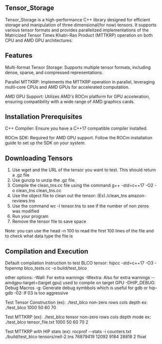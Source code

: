 ## Tensor_Storage

Tensor_Storage is a high-performance C++ library designed for efficient storage and manipulation of three dimensional(for now) tensors. It supports various tensor formats and provides parallelized implementations of the Matricized Tensor Times Khatri-Rao Product (MTTKRP) operation on both CPU and AMD GPU architectures.

## Features

Multi-format Tensor Storage: Supports multiple tensor formats, including dense, sparse, and compressed representations.

Parallel MTTKRP: Implements the MTTKRP operation in parallel, leveraging multi-core CPUs and AMD GPUs for accelerated computation.

AMD GPU Support: Utilizes AMD's ROCm platform for GPU acceleration, ensuring compatibility with a wide range of AMD graphics cards.

## Installation Prerequisites

C++ Compiler: Ensure you have a C++17 compatible compiler installed.

ROCm SDK: Required for AMD GPU support. Follow the ROCm installation guide
 to set up the SDK on your system.

## Downloading Tensors

1. Use wget and the URL of the tensor you want to test. This should return a .gz file
2. Use gunzip to unzip the .gz file.
3. Compile the clean_tns.cc file using the command g++ -std=c++17 -O2 -o clean_tns clean_tns.cc
4. Use the object file to clean out the tensor: (Ex)./clean_tns amazon-reviews.tns 
5. Use the command wc -l tensor.tns to see if the number of non zeros was modified
6. Run your program
7. Remove the tensor file to save space

Note: you can use the head -n 100 to read the first 100 lines of the file and to check what data
type the file is

## Compilation and Execution

Default compilation Instruction to test BLCO tensor: hipcc -std=c++17 -O3 -fopenmp blco_tests.cc -o build/test_blco

other options:
-Wall: For extra warnings
-Wextra: Also for extra warnings
--amdgpu-target=(target gpu) used to compile on target GPU
-DHIP_DEBUG: Debug Macros
-g: Generate debug symbbols which is useful for gdb or hip-gdb
-02: If 03 is too aggressive

Test Tensor Construction (ex): ./test_blco non-zero rows cols depth 
ex: ./test_blco 1000 50 60 70

Test MTTKRP (ex): ./test_blco tensor non-zero rows cols depth mode
ex: ./test_blco tensor_file.txt 1000 50 60 70 2

Test MTTKRP with HIP stats (ex): rocprof --stats -i counters.txt 
./build/test_blco tensors/nell-2.tns 76879419 12092 9184 28818 2 float



 


